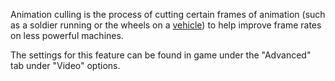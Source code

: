 Animation culling is the process of cutting certain frames of animation (such as
a soldier running or the wheels on a [vehicle](../vehicles/Vehicle.md)) to help
improve frame rates on less powerful machines.

The settings for this feature can be found in game under the "Advanced" tab
under "Video" options.

<!--[category:Terminology](category:Terminology.md)-->

<!--[Category:Game settings](Category:Game_settings.md)-->
